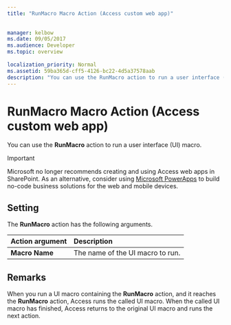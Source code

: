 ```yaml
---
title: "RunMacro Macro Action (Access custom web app)"
 
 
manager: kelbow
ms.date: 09/05/2017
ms.audience: Developer
ms.topic: overview
  
localization_priority: Normal
ms.assetid: 59ba365d-cff5-4126-bc22-4d5a37578aab
description: "You can use the RunMacro action to run a user interface (UI) macro."
---
```


# RunMacro Macro Action (Access custom web app)

You can use the **RunMacro** action to run a user interface (UI) macro. 
  
> [!IMPORTANT]
> Microsoft no longer recommends creating and using Access web apps in SharePoint. As an alternative, consider using [Microsoft PowerApps](https://powerapps.microsoft.com/en-us/) to build no-code business solutions for the web and mobile devices. 
  
## Setting

The **RunMacro** action has the following arguments. 
  
|**Action argument**|**Description**|
|:-----|:-----|
|**Macro Name** <br/> |The name of the UI macro to run.  <br/> |
   
## Remarks

When you run a UI macro containing the **RunMacro** action, and it reaches the **RunMacro** action, Access runs the called UI macro. When the called UI macro has finished, Access returns to the original UI macro and runs the next action. 
  

